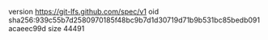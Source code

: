 version https://git-lfs.github.com/spec/v1
oid sha256:939c55b7d2580970185f48bc9b7d1d30719d71b9b531bc85bedb091acaeec99d
size 44491
